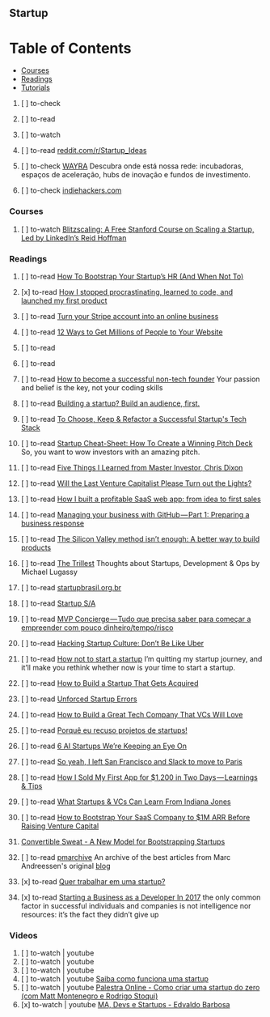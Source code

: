 ## Startup

# Table of Contents
<!-- MarkdownTOC depth=4 -->
  - [Courses](#courses)
  - [Readings](#readings)
  - [Tutorials](#tutorials)
<!-- /MarkdownTOC -->

  1. [ ] to-check []()
  1. [ ] to-read []()
  1. [ ] to-watch []()


  1. [ ] to-read [reddit.com/r/Startup_Ideas](https://www.reddit.com/r/Startup_Ideas/)

  1. [ ] to-check [WAYRA](https://www.openfuture.org/pt/spaces/wayra) Descubra onde está nossa rede: incubadoras, espaços de aceleração, hubs de inovação e fundos de investimento.
  1. [ ] to-check [indiehackers.com](https://www.indiehackers.com/)

### Courses

  1. [ ] to-watch [Blitzscaling: A Free Stanford Course on Scaling a Startup, Led by LinkedIn’s Reid Hoffman](http://www.openculture.com/2017/06/blitzscaling-a-free-stanford-course-on-scaling-a-startup-led-by-linkedins-reid-hoffman.html)

### Readings

  1. [ ] to-read [How To Bootstrap Your Startup’s HR (And When Not To)](https://hackernoon.com/how-to-bootstrap-your-startups-hr-and-when-not-to-8f2c46902e7)

  1. [x] to-read [How I stopped procrastinating, learned to code, and launched my first product](https://dev.to/lynnetye/how-i-stopped-procrastinating-learned-to-code-and-launched-my-first-product-2i1)

  1. [ ] to-read [Turn your Stripe account into an online business](https://hackernoon.com/turn-your-stripe-account-into-an-online-business-6becd0ee0f8d)
  1. [ ] to-read [12 Ways to Get Millions of People to Your Website](https://medium.com/the-mission/12-ways-to-get-millions-of-people-to-your-website-c7b3ef6ea932)
  1. [ ] to-read []()
  1. [ ] to-read []()
  1. [ ] to-read [How to become a successful non-tech founder](https://hackernoon.com/8-steps-to-become-a-successful-non-tech-founder-3e69e5323f0) Your passion and belief is the key, not your coding skills

  1. [ ] to-read [Building a startup? Build an audience, first.](https://medium.com/@rrhoover/building-a-startup-build-an-audience-first-9fbba4f1fa15)
  1. [ ] to-read [To Choose, Keep & Refactor a Successful Startup's Tech Stack](https://dev.to/couellet/to-choose-keep--refactor-a-successful-startups-tech-stack)
  1. [ ] to-read [Startup Cheat-Sheet: How To Create a Winning Pitch Deck](https://hackernoon.com/startup-cheat-sheet-how-to-create-a-winning-pitch-deck-c8037bcacc23) So, you want to wow investors with an amazing pitch.
  1. [ ] to-read [Five Things I Learned from Master Investor, Chris Dixon](https://hackernoon.com/five-things-i-learned-from-master-investor-chris-dixon-8b7be39f30fc)
  1. [ ] to-read [Will the Last Venture Capitalist Please Turn out the Lights?](https://hackernoon.com/will-the-last-venture-capitalist-please-turn-out-the-lights-8b460f18bb98)
  1. [ ] to-read [How I built a profitable SaaS web app: from idea to first sales](https://hackernoon.com/how-i-built-a-profitable-saas-web-app-from-idea-to-first-sales-782efb19d900)
  1. [ ] to-read [Managing your business with GitHub — Part 1: Preparing a business response](https://medium.com/@k33g_org/managing-your-business-with-github-part-1-preparing-a-business-response-e6a9c9e7c16c)

  1. [ ] to-read [The Silicon Valley method isn’t enough: A better way to build products](https://www.linkedin.com/pulse/silicon-valley-method-isnt-enough-better-way-build-products-libin)

  1. [ ] to-read [The Trillest](https://lugassy.net/) Thoughts about Startups, Development & Ops by Michael Lugassy

  1. [ ] to-read [startupbrasil.org.br](http://www.startupbrasil.org.br/)
  1. [ ] to-read [Startup S/A](http://www.startupsa.com.br/)

  1. [ ] to-read [MVP Concierge — Tudo que precisa saber para começar a empreender com pouco dinheiro/tempo/risco](https://medium.com/@bernarddeluna/mvp-concierge-tudo-que-precisa-saber-para-come%C3%A7ar-a-empreender-com-pouco-dinheiro-tempo-risco-884f89c5a10c)

  1. [ ] to-read [Hacking Startup Culture: Don’t Be Like Uber](https://medium.com/iotforall/hacking-startup-culture-dont-be-like-uber-e0aa39cf961d)

  1. [ ] to-read [How not to start a startup](https://medium.com/the-mission/how-not-to-start-a-startup-e87c5b344909) I’m quitting my startup journey, and it’ll make you rethink whether now is your time to start a startup.

  1. [ ] to-read [How to Build a Startup That Gets Acquired](https://thinkgrowth.org/how-to-build-a-startup-that-gets-acquired-85ada592bfd7)
  1. [ ] to-read [Unforced Startup Errors](https://medium.com/startup-grind/unforced-startup-errors-ad93a0b0c284)

  1. [ ] to-read [How to Build a Great Tech Company That VCs Will Love](https://medium.com/the-mission/how-to-build-a-great-tech-company-that-vcs-will-love-d1da07de71ce)
  1. [ ] to-read [Porquê eu recuso projetos de startups!](https://medium.com/@emtudo/porque-eu-recurso-projetos-de-startups-23757c5575b2)

  1. [ ] to-read [6 AI Startups We’re Keeping an Eye On](https://hackernoon.com/6-ai-startups-were-keeping-an-eye-on-d83e75808559)
  1. [ ] to-read [So yeah, I left San Francisco and Slack to move to Paris](https://hackernoon.com/so-yeah-i-left-san-francisco-and-slack-to-move-to-paris-a71a730f1a5d)
  1. [ ] to-read [How I Sold My First App for $1,200 in Two Days — Learnings & Tips](https://hackernoon.com/how-i-sold-my-first-app-for-1-200-in-two-days-learnings-tips-903f41b6b548)
  1. [ ] to-read [What Startups & VCs Can Learn From Indiana Jones](https://hackernoon.com/what-startups-vcs-can-learn-from-indiana-jones-bd6c1bb3de2c)
  1. [ ] to-read [How to Bootstrap Your SaaS Company to $1M ARR Before Raising Venture Capital](https://hackernoon.com/how-to-bootstrap-your-saas-company-to-1m-arr-before-raising-venture-capital-d3be086effa0)
  1. [Convertible Sweat - A New Model for Bootstrapping Startups](http://marcbolh.blogspot.com.br/2015/05/convertible-sweat-bootstrapping-startups.html)
  1. [ ] to-read [pmarchive](http://pmarchive.com/) An archive of the best articles from Marc Andreessen's original [blog](blog.pmarca.com)

  1. [x] to-read [Quer trabalhar em uma startup?](https://blog.mbeck.com.br/carreira-programador-quer-trabalhar-em-uma-startup-98af68b1a566)
  1. [x] to-read [Starting a Business as a Developer In 2017](https://dev.to/bitario/starting-a-business-as-a-developer-in-2017) the only common factor in successful individuals and companies is not intelligence nor resources: it’s the fact they didn’t give up

### Videos

  1. [ ] to-watch | youtube []()
  1. [ ] to-watch | youtube []()
  1. [ ] to-watch | youtube []()
  1. [ ] to-watch | youtube [Saiba como funciona uma startup](https://www.youtube.com/watch?v=rjTHxqwoSgo)
  1. [ ] to-watch | youtube [Palestra Online - Como criar uma startup do zero (com Matt Montenegro e Rodrigo Stoqui)](https://www.youtube.com/watch?v=dsNgUM27Qo4)
  1. [x] to-watch | youtube [MA, Devs e Startups - Edvaldo Barbosa](https://www.youtube.com/watch?v=cqgxyv0f3bI)

